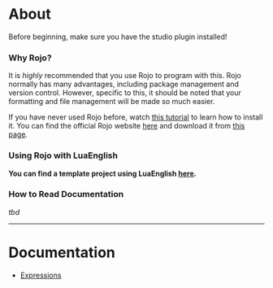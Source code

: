 # About

Before beginning, make sure you have the studio plugin installed!

### Why Rojo?
It is *highly* recommended that you use Rojo to program with this.
Rojo normally has many advantages, including package management and version control.
However, specific to this, it should be noted that your formatting and file management will be made so much easier.

If you have never used Rojo before, watch [this tutorial]() to learn how to install it.
You can find the official Rojo website [here]() and download it from [this page]().

### Using Rojo with LuaEnglish

**You can find a template project using LuaEnglish [here]().**

### How to Read Documentation
*tbd*

---

# Documentation
* [Expressions](../documentation/expressions.md)